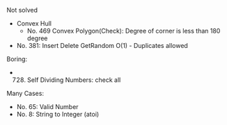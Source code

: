 

Not solved

* Convex Hull
    * No. 469 Convex Polygon(Check): Degree of corner is less than 180 degree
* No. 381: Insert Delete GetRandom O(1) - Duplicates allowed

Boring:
* 728. Self Dividing Numbers: check all

Many Cases:
* No. 65: Valid Number
* No. 8:  String to Integer (atoi)
